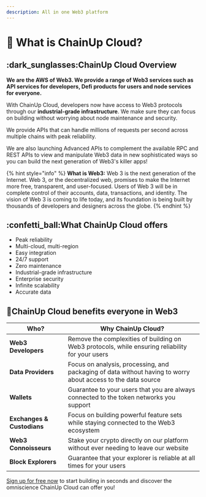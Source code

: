```yaml
---
description: All in one Web3 platform
---
```


# 🔎 What is ChainUp Cloud?

## :dark\_sunglasses:ChainUp Cloud Overview

**We are the AWS of Web3. We provide a range of Web3 services such as API services for developers, Defi products for users and node services for everyone.**

With ChainUp Cloud, developers now have access to Web3 protocols through our **industrial-grade infrastructure**. We make sure they can focus on building without worrying about node maintenance and security.

We provide APIs that can handle millions of requests per second across multiple chains with peak reliability.

We are also launching Advanced APIs to complement the available RPC and REST APIs to view and manipulate Web3 data in new sophisticated ways so you can build the next generation of Web3's killer apps!

{% hint style="info" %}
**What is Web3:** Web 3 is the next generation of the Internet. Web 3, or the decentralized web, promises to make the Internet more free, transparent, and user-focused. Users of Web 3 will be in complete control of their accounts, data, transactions, and identity. The vision of Web 3 is coming to life today, and its foundation is being built by thousands of developers and designers across the globe.
{% endhint %}

## :confetti\_ball:What ChainUp Cloud offers

* Peak reliability
* Multi-cloud, multi-region
* Easy integration
* 24/7 support
* Zero maintenance
* Industrial-grade infrastructure
* Enterprise security
* Infinite scalability
* Accurate data

## :gift:ChainUp Cloud **benefits everyone in Web3**

| Who?                       | Why ChainUp Cloud?                                                                                           |
| -------------------------- | ------------------------------------------------------------------------------------------------------------ |
| **Web3 Developers**        | Remove the complexities of building on Web3 protocols, while ensuring reliability for your users             |
| **Data Providers**         | Focus on analysis, processing, and packaging of data without having to worry about access to the data source |
| **Wallets**                | Guarantee to your users that you are always connected to the token networks you support                      |
| **Exchanges & Custodians** | Focus on building powerful feature sets while staying connected to the Web3 ecosystem                        |
| **Web3 Connoisseurs**      | Stake your crypto directly on our platform without ever needing to leave our website                         |
| **Block Explorers**        | Guarantee that your explorer is reliable at all times for your users                                         |

[Sign up for free now](https://app.chainupcloud.com/register) to start building in seconds and discover the omniscience ChainUp Cloud can offer you!
